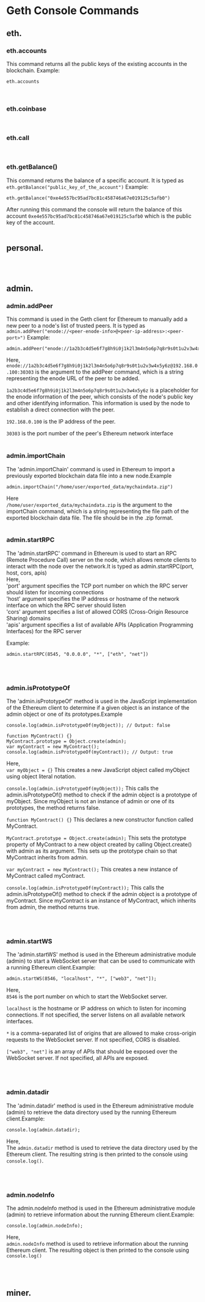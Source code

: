 # Geth Console Commands

## eth.

### eth.accounts
This command returns all the public keys of the existing accounts in the blockchain. Example:

```
eth.accounts
```
<br>

### eth.coinbase

<br>

### eth.call

<br>

### eth.getBalance()
This command returns the balance of a specific account. It is typed as ```eth.getBalance("public_key_of_the_account")``` Example:

```
eth.getBalance("0xe4e557bc95ad7bc81c458746a67e019125c5afb0")
```
After running this command the console will return the balance of this account ```0xe4e557bc95ad7bc81c458746a67e019125c5afb0``` which is the public key of the account.
<br><br>

## personal.

<br><br>

## admin.

### admin.addPeer
This command is used in the Geth client for Ethereum to manually add a new peer to a node's list of trusted peers. It is typed as ```admin.addPeer("enode://<peer-enode-info>@<peer-ip-address>:<peer-port>")``` Example:

```
admin.addPeer("enode://1a2b3c4d5e6f7g8h9i0j1k2l3m4n5o6p7q8r9s0t1u2v3w4x5y6z@192.168.0.100:30303")
```
Here,<br>
```enode://1a2b3c4d5e6f7g8h9i0j1k2l3m4n5o6p7q8r9s0t1u2v3w4x5y6z@192.168.0.100:30303``` is the argument to the addPeer command, which is a string representing the enode URL of the peer to be added.

```1a2b3c4d5e6f7g8h9i0j1k2l3m4n5o6p7q8r9s0t1u2v3w4x5y6z``` is a placeholder for the enode information of the peer, which consists of the node's public key and other identifying information. This information is used by the node to establish a direct connection with the peer.

```192.168.0.100``` is the IP address of the peer.

```30303``` is the port number of the peer's Ethereum network interface
<br><br>

### admin.importChain
The 'admin.importChain' command is used in Ethereum to import a previously exported blockchain data file into a new node.Example
```
admin.importChain("/home/user/exported_data/mychaindata.zip")
```
Here <br>
```/home/user/exported_data/mychaindata.zip```  is the argument to the importChain command, which is a string representing the file path of the exported blockchain data file.
The file should be in the .zip format.
<br><br>

### admin.startRPC
The 'admin.startRPC' command in Ethereum is used to start an RPC (Remote Procedure Call) server on the node, which allows remote clients to interact with the node over the network.It is typed as admin.startRPC(port, host, cors, apis)<br>
Here,<br>
'port' argument specifies the TCP port number on which the RPC server should listen for incoming connections<br>
'host' argument specifies the IP address or hostname of the network interface on which the RPC server should listen<br>
'cors' argument specifies a list of allowed CORS (Cross-Origin Resource Sharing) domains<br>
'apis' argument specifies a list of available APIs (Application Programming Interfaces) for the RPC server<br>


Example:
```
admin.startRPC(8545, "0.0.0.0", "*", ["eth", "net"])
```
<br><br>

### admin.isPrototypeOf
The 'admin.isPrototypeOf' method is used in the JavaScript implementation of the Ethereum client to determine if a given object is an instance of the admin object or one of its prototypes.Example

```var myObject = {}
console.log(admin.isPrototypeOf(myObject)); // Output: false

function MyContract() {}
MyContract.prototype = Object.create(admin);
var myContract = new MyContract();
console.log(admin.isPrototypeOf(myContract)); // Output: true
```

Here,<br>
```var myObject = {}```   This creates a new JavaScript object called myObject using object literal notation.<br>

```console.log(admin.isPrototypeOf(myObject));```   This calls the admin.isPrototypeOf() method to check if the admin object is a prototype of myObject. Since myObject is not an instance of admin or one of its prototypes, the method returns false.<br>

```function MyContract() {}```  This declares a new constructor function called MyContract.<br>

```MyContract.prototype = Object.create(admin);```   This sets the prototype property of MyContract to a new object created by calling Object.create() with admin as its argument. This sets up the prototype chain so that MyContract inherits from admin.<br>

```var myContract = new MyContract();```   This creates a new instance of MyContract called myContract.<br>

```console.log(admin.isPrototypeOf(myContract));```   This calls the admin.isPrototypeOf() method to check if the admin object is a prototype of myContract. Since myContract is an instance of MyContract, which inherits from admin, the method returns true.

<br><br>

### admin.startWS
The 'admin.startWS' method is used in the Ethereum administrative module (admin) to start a WebSocket server that can be used to communicate with a running Ethereum client.Example:
```
admin.startWS(8546, "localhost", "*", ["web3", "net"]);
```
Here,<br>
```8546```  is the port number on which to start the WebSocket server.<br>

```localhost```  is the hostname or IP address on which to listen for incoming connections. If not specified, the server listens on all available network interfaces.<br>

 ```*```                 is a comma-separated list of origins that are allowed to make cross-origin requests to the WebSocket server. If not specified, CORS is disabled.<br>
 
 ```["web3", "net"]```   is an  array of APIs that should be exposed over the WebSocket server. If not specified, all APIs are exposed.<br>
 
 <br><br>
 
 
 ### admin.datadir
 The 'admin.datadir' method is used in the Ethereum administrative module (admin) to retrieve the data directory used by the running Ethereum client.Example:
 
 ```
 console.log(admin.datadir);
 ```
 Here,<br>
The  ```admin.datadir```  method is used to retrieve the data directory used by the Ethereum client. The resulting string is then printed to the console using ```console.log()```.


<br><br>

### admin.nodeInfo

The admin.nodeInfo method is used in the Ethereum administrative module (admin) to retrieve information about the running Ethereum client.Example:

```
console.log(admin.nodeInfo);
```
Here,<br>
```admin.nodeInfo```  method is used to retrieve information about the running Ethereum client. The resulting object is then printed to the console using ```console.log()```

<br><br>







## miner.

<br><br>

